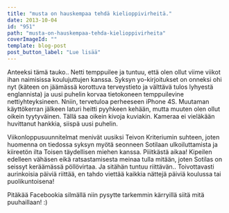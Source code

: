 ```yaml
---
title: "musta on hauskempaa tehdä kielioppivirheitä."
date: 2013-10-04
id: "951"
path: "musta-on-hauskempaa-tehda-kielioppivirheita"
coverImageId: ""
template: blog-post
post_button_label: "Lue lisää"
---
```


Anteeksi tämä tauko.. Netti temppuilee ja tuntuu, että olen ollut viime viikot ihan naimisissa koulujuttujen kanssa. Syksyn yo-kirjoitukset on onneksi ohi nyt (käteen on jäämässä korottuva terveystieto ja välttävä tulos lyhyestä englannista) ja uusi puhelin korvaa tietokoneen temppuilevine nettiyhteyksineen. Nniin, tervetuloa perheeseen iPhone 4S. Muutaman käyttökerran jälkeen laturi heitti pyyhkeen kehään, mutta muuten olen ollut oikein tyytyväinen. Tällä saa oikein kivoja kuviakin. Kameraa ei vieläkään huvittanut hankkia, siispä uusi puhelin.

Viikonloppusuunnitelmat menivät uusiksi Teivon Kriteriumin suhteen, joten huomenna on tiedossa syksyn myötä seonneen Sotilaan ulkoiluttamista ja kiireetön ilta Toisen täydellisen miehen kanssa. Piiitkästä aikaa! Kipeilen edelleen vähäsen eikä ratsastamisesta meinaa tulla mitään, joten Sotilas on seissyt keräämässä pöllövirtaa. Ja sitähän tuntuu riittävän.. Toivottavasti aurinkoisia päiviä riittää, en tahdo viettää kaikkia nättejä päiviä koulussa tai puolikuntoisena!

Pitäkää Facebookia silmällä niin pysytte tarkemmin kärryillä siitä mitä puuhaillaan! :)
